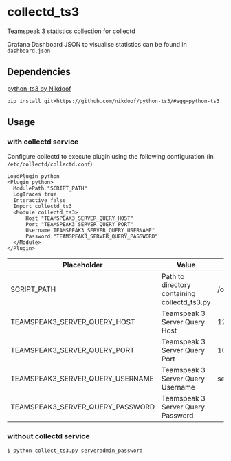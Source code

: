 # collectd_ts3
Teamspeak 3 statistics collection for collectd

Grafana Dashboard JSON to visualise statistics can be found in `dashboard.json`

## Dependencies

[python-ts3 by Nikdoof](https://github.com/nikdoof/python-ts3)

`pip install git+https://github.com/nikdoof/python-ts3/#egg=python-ts3`


## Usage

### with collectd service

Configure collectd to execute plugin using the following configuration (in `/etc/collectd/collectd.conf`)
```
LoadPlugin python
<Plugin python>
  ModulePath "SCRIPT_PATH"
  LogTraces true
  Interactive false
  Import collectd_ts3
  <Module collectd_ts3>
      Host "TEAMSPEAK3_SERVER_QUERY_HOST"
      Port "TEAMSPEAK3_SERVER_QUERY_PORT"
      Username TEAMSPEAK3_SERVER_QUERY_USERNAME"
      Password "TEAMSPEAK3_SERVER_QUERY_PASSWORD"
  </Module>
</Plugin>
```

|Placeholder|Value|Example|
|---|---|---|
|SCRIPT_PATH|Path to directory containing collectd_ts3.py|/opt/collectd/|
|TEAMSPEAK3_SERVER_QUERY_HOST|Teamspeak 3 Server Query Host|127.0.0.1|
|TEAMSPEAK3_SERVER_QUERY_PORT|Teamspeak 3 Server Query Port|10011|
|TEAMSPEAK3_SERVER_QUERY_USERNAME|Teamspeak 3 Server Query Username|serveradmin|
|TEAMSPEAK3_SERVER_QUERY_PASSWORD|Teamspeak 3 Server Query Password||

### without collectd service

`$ python collect_ts3.py serveradmin_password`
